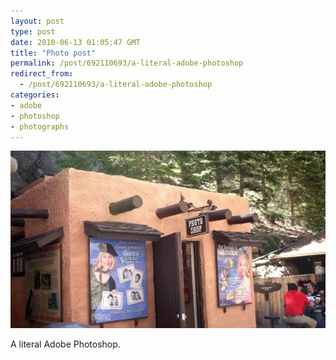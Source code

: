 ```yaml
---
layout: post
type: post
date: 2010-06-13 01:05:47 GMT
title: "Photo post"
permalink: /post/692110693/a-literal-adobe-photoshop
redirect_from: 
  - /post/692110693/a-literal-adobe-photoshop
categories:
- adobe
- photoshop
- photographs
---
```

![](/assets/images/tumblr_l3vagy0IkK1qb098no1_r1_640.jpg)

A literal Adobe Photoshop.